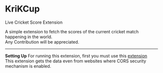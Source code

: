 # KriKCup
Live Cricket Score Extension


A simple extension to fetch the scores of the current cricket match happening in the world.
<br>
Any Contribution will be appreciated.
<hr>
<b>Setting Up</b>
For running this extension, first you must use this <a href = "https://chrome.google.com/webstore/detail/moesif-orign-cors-changer/digfbfaphojjndkpccljibejjbppifbc">extension</a> <br>
This extension gets the data even from websites where CORS security mechanism is enabled.
